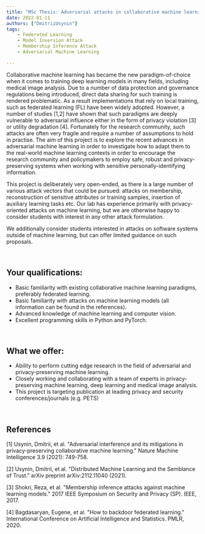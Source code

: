 ```yaml
---
title: "MSc Thesis: Adversarial attacks in collaborative machine learning"
date: 2022-01-11
authors: ["DmitriiUsynin"]
tags:
    - Federated Learning
    - Model Inversion Attack
    - Membership Inference Attack
    - Adversarial Machine Learning

---
```

Collaborative machine learning has became the new paradigm-of-choice when it comes to training deep learning models in many fields, including medical image analysis. Due to a number of data protection and governance regulations being introduced, direct data sharing for such training is rendered problematic. As a result implementations that rely on local training, such as federated learning (FL) have been widely adopted. However, a number of studies [1,2] have shown that such paradigms are deeply vulnerable to adversarial influence either in the form of privacy violation [3] or utility degradation [4]. Fortunately for the research community, such attacks are often very fragile and require a number of assumptions to hold in practise. The aim of this project is to explore the recent advances in adversarial machine learning in order to investigate how to adapt them to the real-world machine learning contexts in order to encourage the research community and policymakers to employ safe, robust and privacy-preserving systems when working with sensitive personally-identifying information. 

This project is deliberately very open-ended, as there is a large number of various attack vectors that could be pursued: attacks on membership, reconstruction of sensitive attributes or training samples, insertion of auxiliary learning tasks etc. Our lab has experience primarily with privacy-oriented attacks on machine learning, but we are otherwise happy to consider students with interest in any other attack formulation.

We additionally consider students interested in attacks on software systems outside of machine learning, but can offer limited guidance on such proposals.

<br/>

## Your qualifications:

- Basic familiarity with existing collaborative machine learning paradigms, preferably federated learning.
- Basic familiarity with attacks on machine learning models (all information can be found in the references). 
- Advanced knowledge of machine learning and computer vision. 
- Excellent programming skills in Python and PyTorch.

<br/>

## What we offer:

- Ability to perform cutting edge research in the field of adversarial and privacy-preserving machine learning. 
- Closely working and collaborating with a team of experts in privacy-preserving machine learning, deep learning and medical image analysis.
- This project is targeting publication at leading privacy and security conferences/journals (e.g. PETS)
<br/>

## References
[1] Usynin, Dmitrii, et al. "Adversarial interference and its mitigations in privacy-preserving collaborative machine learning." Nature Machine Intelligence 3.9 (2021): 749-758.

[2] Usynin, Dmitrii, et al. "Distributed Machine Learning and the Semblance of Trust." arXiv preprint arXiv:2112.11040 (2021).

[3] Shokri, Reza, et al. "Membership inference attacks against machine learning models." 2017 IEEE Symposium on Security and Privacy (SP). IEEE, 2017.

[4] Bagdasaryan, Eugene, et al. "How to backdoor federated learning." International Conference on Artificial Intelligence and Statistics. PMLR, 2020.
